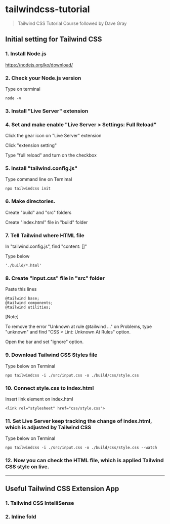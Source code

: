 # tailwindcss-tutorial

> Tailwind CSS Tutorial Course followed by Dave Gray

## Initial setting for Tailwind CSS

### 1. Install Node.js

https://nodejs.org/ko/download/

### 2. Check your Node.js version

Type on terminal

```
node -v
```

### 3. Install "Live Server" extension

### 4. Set and make enable "Live Server > Settings: Full Reload"

Click the gear icon on "Live Server" extension

Click "extension setting"

Type "full reload" and turn on the checkbox

### 5. Install "tailwind.config.js"

Type command line on Ternimal

```
npx tailwindcss init
```

### 6. Make directories.

Create "build" and "src" folders

Create "index.html" file in "build" folder

### 7. Tell Tailwind where HTML file

In "tailwind.config.js", find "content: []"

Type below

```
'./build/*.html'
```

### 8. Create "input.css" file in "src" folder

Paste this lines

```
@tailwind base;
@tailwind components;
@tailwind utilities;
```

\[Note\]

To remove the error "Unknown at rule @tailwind ..." on Problems, type "unknown" and find "CSS > Lint: Unknown At Rules" option.

Open the bar and set "ignore" option.

### 9. Download Tailwind CSS Styles file

Type below on Terminal

```
npx tailwindcss -i ./src/input.css -o ./build/css/style.css
```

### 10. Connect style.css to index.html

Insert link element on index.html

```
<link rel="stylesheet" href="css/style.css">
```

### 11. Set Live Server keep tracking the change of index.html, which is adjusted by Tailwind CSS

Type below on Terminal

```
npx tailwindcss -i ./src/input.css -o ./build/css/style.css --watch
```

### 12. Now you can check the HTML file, which is applied Tailwind CSS style on live.

------------------------

## Useful Tailwind CSS Extension App

### 1. Tailwind CSS IntelliSense

### 2. Inline fold
